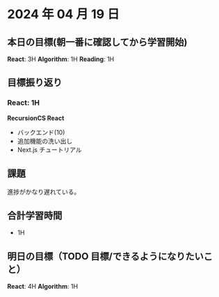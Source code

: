 # 2024 年 04 月 19 日

## 本日の目標(朝一番に確認してから学習開始)

**React**: 3H
**Algorithm**: 1H
**Reading**: 1H

## 目標振り返り

### React: 1H

**RecursionCS React**

-   バックエンド(10)
-   追加機能の洗い出し
-   Next.js チュートリアル

## 課題

進捗がかなり遅れている。

## 合計学習時間

-   1H

## 明日の目標（TODO 目標/できるようになりたいこと）

**React**: 4H
**Algorithm**: 1H
